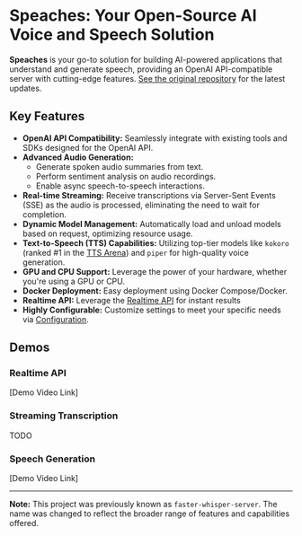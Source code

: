 # Speaches: Your Open-Source AI Voice and Speech Solution

**Speaches** is your go-to solution for building AI-powered applications that understand and generate speech, providing an OpenAI API-compatible server with cutting-edge features.  [See the original repository](https://github.com/speaches-ai/speaches) for the latest updates.

## Key Features

*   **OpenAI API Compatibility:** Seamlessly integrate with existing tools and SDKs designed for the OpenAI API.
*   **Advanced Audio Generation:**
    *   Generate spoken audio summaries from text.
    *   Perform sentiment analysis on audio recordings.
    *   Enable async speech-to-speech interactions.
*   **Real-time Streaming:** Receive transcriptions via Server-Sent Events (SSE) as the audio is processed, eliminating the need to wait for completion.
*   **Dynamic Model Management:** Automatically load and unload models based on request, optimizing resource usage.
*   **Text-to-Speech (TTS) Capabilities:** Utilizing top-tier models like `kokoro` (ranked #1 in the [TTS Arena](https://huggingface.co/spaces/Pendrokar/TTS-Spaces-Arena)) and `piper` for high-quality voice generation.
*   **GPU and CPU Support:** Leverage the power of your hardware, whether you're using a GPU or CPU.
*   **Docker Deployment:** Easy deployment using Docker Compose/Docker.
*   **Realtime API:** Leverage the [Realtime API](https://speaches.ai/usage/realtime-api) for instant results
*   **Highly Configurable:** Customize settings to meet your specific needs via [Configuration](https://speaches.ai/configuration/).

## Demos

### Realtime API
[Demo Video Link]

### Streaming Transcription
TODO

### Speech Generation
[Demo Video Link]

---
**Note:** This project was previously known as `faster-whisper-server`. The name was changed to reflect the broader range of features and capabilities offered.